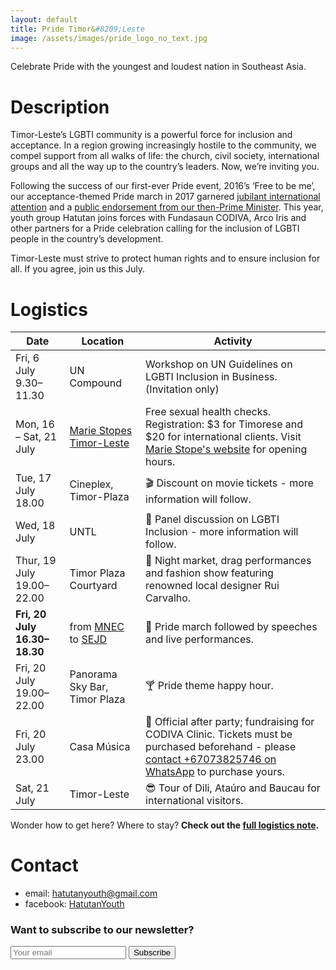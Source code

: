 ```yaml
---
layout: default
title: Pride Timor&#8209;Leste
image: /assets/images/pride_logo_no_text.jpg
---
```


<p class="tc black-90 f3 fw4">
  Celebrate Pride with the youngest and loudest nation in Southeast Asia.
</p>

# Description

Timor-Leste’s LGBTI community is a powerful force for inclusion and acceptance. In a region growing increasingly hostile to the community, we compel support from all walks of life: the church, civil society, international groups and all the way up to the country’s leaders. Now, we’re inviting you.

Following the success of our first-ever Pride event, 2016’s ‘Free to be me’, our acceptance-themed Pride march in 2017 garnered [jubilant international attention](https://www.reuters.com/article/us-timor-rights-lgbt-idUSKBN1A5005) and a [public endorsement from our then-Prime Minister](http://timor-leste.gov.tl/?p=18362&lang=en&n=1). This year, youth group Hatutan joins forces with Fundasaun CODIVA, Arco Iris and other partners for a Pride celebration calling for the inclusion of LGBTI people in the country’s development.

<p class="tc black-90 f3 fw4">
Timor-Leste must strive to protect human rights and to ensure inclusion for all. If you agree, join us this July.
</p>

# Logistics

| Date                               | Location                      | Activity                                                     |
| ---------------------------------- | ----------------------------- | ------------------------------------------------------------ |
| Fri, 6 July<br>9.30–11.30    | UN Compound                   | Workshop on UN Guidelines on LGBTI Inclusion in Business. (Invitation only)    |
| Mon, 16 – Sat, 21 July     | [Marie Stopes Timor-Leste](https://goo.gl/maps/nUV5g3d6H1L2) | Free sexual health checks. Registration: $3 for Timorese and $20 for international clients. Visit [Marie Stope's website](https://www.mariestopes.tl/) for opening hours. |
| Tue, 17 July<br>18.00          | Cineplex, Timor-Plaza         | 🎬 Discount on movie tickets - more information will follow.                                   |
| Wed, 18 July                   | UNTL                          | 🤝 Panel discussion on LGBTI Inclusion - more information will follow.                         |
| Thur, 19 July<br>19.00–22.00 | Timor Plaza Courtyard         | 👗 Night market, drag performances and fashion show featuring renowned local designer Rui Carvalho. |
| **Fri, 20 July<br>16.30–18.30** | from [MNEC](https://goo.gl/maps/nEoYGjRURu32) to [SEJD](https://goo.gl/maps/z9WXGLcm7Rq) | 🌈 Pride march followed by speeches and live  performances. |
| Fri, 20 July<br>19.00–22.00  | Panorama Sky Bar, Timor Plaza | 🍸 Pride theme happy hour.                                      |
| Fri, 20 July<br>23.00          | Casa Música                   | 🎉 Official after party; fundraising for CODIVA Clinic. Tickets must be purchased beforehand - please <a href="https://api.whatsapp.com/send?phone=67073825746" target="_blank">contact +67073825746 on WhatsApp</a> to purchase yours.         |
| Sat, 21 July                   | Timor-Leste                   | 😎 Tour of Dili, Ataúro and Baucau for international visitors. |

Wonder how to get here? Where to stay? **Check out the <a href="https://docs.google.com/document/d/1znBZEzgYE2LhLwEoDoEkBuOFbDEd0PPAxa-RlaIzPJU/edit?usp=sharing" target="_blank" rel="noopener">full logistics note</a>.**

# Contact

- email: [hatutanyouth@gmail.com](mailto:hatutanyouth@gmail.com)
- facebook: <a href="https://www.facebook.com/HatutanYouth/" target="_blank" rel="noopener">HatutanYouth</a>

### Want to subscribe to our newsletter?
<form method="POST" class="newsletter-subscribe" action="https://formspree.io/hatutanyouth@gmail.com">
  <input class="w-60" type="email" name="email" placeholder="Your email">
  <button class="dim" type="submit">Subscribe</button>
</form>
